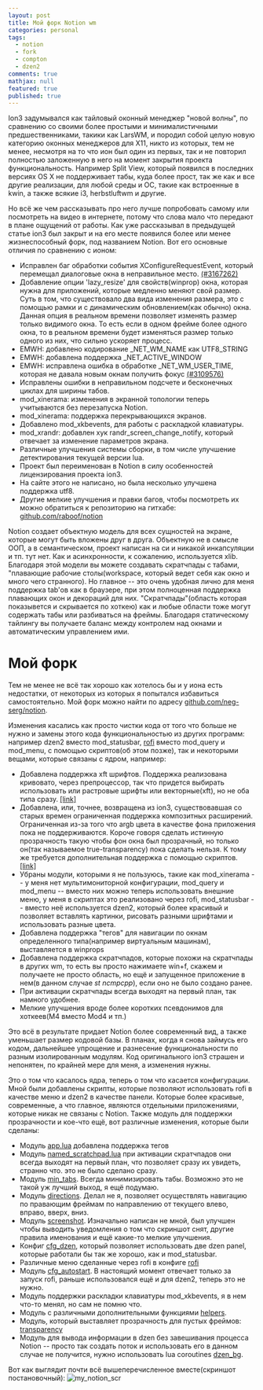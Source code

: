 ```yaml
---
layout: post
title: Мой форк Notion wm
categories: personal
tags: 
  - notion
  - fork
  - compton
  - dzen2
comments: true
mathjax: null
featured: true
published: true
---
```


Ion3 задумывался как тайловый оконный менеджер "новой волны", по сравнению со
своими более простыми и минималистичными предшественниками, такики как LarsWM,
и породил собой целую новую категорию оконных менеджеров для X11, никто из
которых, тем не менее, несмотря на то что ион был один из первых, так и не
повторил полностью заложенную в него на момент закрытия проекта
функциональность. Например Split View, который появился в последних версиях OS
X не поддерживает табы, куда более прост, так же как и все другие реализации,
для любой среды и ОС, такие как встроенные в kwin, а также всякие i3,
herbstluftwm и другие.

<!--excerpt-->

Но всё же чем рассказывать про него лучше попробовать самому или посмотреть на
видео в интернете, потому что слова мало что передают в плане ощущений от
работы. Как уже рассказывал в предыдущей статье ion3 был закрыт и на его
месте появился более или менее жизнеспособный форк, под названием Notion.
Вот его основные отличия по сравнению с ионом:

* Исправлен баг обработки события XConfigureRequestEvent, который перемещал
  диалоговые окна в неправильное место. <a
  href="https://sourceforge.net/tracker/?func=detail&aid=3167262&group_id=314802&atid=1324528">(#3167262)</a>
* Добавление опции 'lazy_resize' для свойств(winprop) окна, которая нужна для
  приложений, которые медленно меняют свой размер. Суть в том, что существовало
  два вида изменения размера, это с помощью рамки и с динамическим
  обновлением(как обычно) окна. Данная опция в реальном времени позволяет
  изменять размер только видимого окна. То есть если в одном фрейме более
  одного окна, то в реальном времени будет изменяться размер только одного из
  них, что сильно ускоряет процесс.
* EMWH: добавлено кодирование _NET_WM_NAME как UTF8_STRING
* EMWH: добавлена поддержка _NET_ACTIVE_WINDOW
* EMWH: исправлена ошибка в обработке _NET_WM_USER_TIME, которая не давала
  новым окнам получить фокус <a
  href="https://sourceforge.net/tracker/?func=detail&aid=3109576&group_id=314802&atid=1324528">(#3109576)</a>
* Исправлены ошибки в неправильном подсчете и бесконечных циклах для ширины табов.
* mod_xinerama: изменения в экранной топологии теперь учитываются без перезапуска Notion.
* mod_xinerama: поддержка перекрывающихся экранов.
* Добавлено mod_xkbevents, для работы с раскладкой клавиатуры.
* mod_xrandr: добавлен хук randr_screen_change_notify, который отвечает за изменение параметров экрана.
* Различные улучшения системы сборки, в том числе улучшение детектирования текущей версии lua.
* Проект был переименован в Notion в силу особенностей лицензирования проекта ion3.
* На сайте этого не написано, но была несколько улучшена поддержка utf8.
* Другие мелкие улучшения и правки багов, чтобы посмотреть их можно обратиться
  к репозиторию на гитхабе: <a
  href="https://github.com/raboof/notion">github.com/raboof/notion</a>

Notion создает объектную модель для всех сущностей на экране, которые могут
быть вложены друг в друга. Объектную не в смысле ООП, а в семантическом, проект
написан на си и никакой инкапсуляции и тп. тут нет. Как и асинхронности,
к сожалению, используется xlib. Благодаря этой модели вы можете создавать
скратчпады с табами, "плавающие рабочие столы(workspace, который ведет себя как
окно и много чего странного). Но главное -- это очень удобная лично для меня
поддержка tab'ов как в браузере, при этом полноценная поддержка плавающих окон
и декораций для них. "Скратчпады"(область которая показывется и скрывается по
хоткею) как и любые области тоже могут содержать табы или разбиваться на
фреймы. Благодаря статическому тайлингу вы получаете баланс между контролем
над окнами и автоматическим управлением ими.

# Мой форк

Тем не менее не всё так хорошо как хотелось бы и у иона есть недостатки, от
некоторых из которых я попытался избавиться самостоятельно. Мой форк можно
найти по адресу  <a
href="https://github.com/neg-serg/notion">github.com/neg-serg/notion</a>.

Изменения касались как просто чистки кода от того что больше не нужно и замены
этого кода функциональностью из других программ: например dzen2 вместо
mod_statusbar, <a href="https://github.com/DaveDavenport/rofi">rofi</a> вместо
mod_query и mod_menu, с помощью скриптов(об этом позже), так и некоторыми
вещами, которые связаны с ядром, например:

* Добавлена поддержка xft шрифтов. Поддержка реализована кривовато, через
  препроцессор, так что придется выбирать использовать или растровые шрифты или
  векторные(xft), но не оба типа сразу. <a
  href="https://github.com/neg-serg/notion/commit/3c23d9c18be7bab3a308e2dc258f05cea55121e2">[link]</a>
* Добавлена, или, точнее, возвращена из ion3, существовавшая со старых времен
  ограниченная поддержка композитных расширений. Ограниченная из-за того что
  argb цвета в качестве фона приложения пока не поддерживаются. Короче говоря
  сделать истинную прозрачность такую чтобы фон окна был прозрачный, но только
  он(так называемое true-transparency) пока сделать нельзя. К тому же требуется
  дополнительная поддержка с помощью скриптов. <a
  href="https://github.com/neg-serg/notion/commit/6d77ac848099f344f80bededb436c13d2cb8c743">[link]</a>
* Убраны модули, которыми я не пользуюсь, такие как mod_xinerama -- у меня нет
  мультимониторной конфигурации, mod_query и mod_menu -- вместо них можно
  теперь использовать внешние меню, у меня в скриптах это реализовано через
  rofi, mod_statusbar -- вместо неё используется dzen2, который более красивый
  и позволяет вставлять картинки, рисовать разными шрифтами и использовать
  разные цвета.
* Добавлена поддержка "тегов" для навигации по окнам определенного
  типа(например виртуальным машинам), выставляется в winprops
* Добавлена поддержка скратчпадов, которые похожи на скратчпады в других wm, то
  есть вы просто нажимаете win+f, скажем и получаете не просто область, но ещё
  и запущенное приложение в нем(в данном случае *st ncmpcpp*), если оно не было
  создано ранее.
* При активации скратчпады всегда выходят на первый план, так намного удобнее.
* Мелкие улучшения вроде более коротких псевдонимов для хоткеев(M4 вместо Mod4
  и тп.)

Это всё в результате придает Notion более современный вид, а также уменьшает
размер кодовой базы. В планах, когда я снова займусь его кодом, дальнейшее
упрощение и разнесение функциональности по разным изолированным модулям. Код
оригинального ion3 страшен и непонятен, по крайней мере для меня, а изменения
нужны.

Это о том что касалось ядра, теперь о том что касается конфигурации. Мной были
добавлены скрипты, которые позволяют использовать rofi в качестве меню и dzen2
в качестве панели. Которые более красивые, современные, а что главное, являются
отдельными приложениями, которые никак не связаны с Notion. Также модуль для
поддержки прозрачности и кое-что ещё, вот различные изменения, которые были
сделаны:

* Модуль <a
  href="https://github.com/neg-serg/dotfiles/blob/master/.notion/app.lua">app.lua</a>
  добавлена поддержка тегов
* Модуль <a
  href="https://github.com/neg-serg/dotfiles/blob/master/.notion/named_scratchpad.lua">named_scratchpad.lua</a>
  при активации скратчпадов они всегда выходят на первый план, что позволяет
  сразу их увидеть, странно что. это не было сделано сразу.
* Модуль <a
  href="https://github.com/neg-serg/dotfiles/blob/master/.notion/min_tabs.lua">min_tabs</a>.
  Всегда минимизировать табы. Возможно это не такой уж лучший выход, я ещё
  подумаю.
* Модуль <a
  href="https://github.com/neg-serg/dotfiles/blob/master/.notion/directions.lua">directions</a>.
  Делал не я, позволяет осуществлять навигацию по правающим фреймам по
  направлению от текущего влево, вправо, вверх, вниз.
* Модуль <a
  href="https://github.com/neg-serg/dotfiles/blob/master/.notion/screenshot.lua">screenshot</a>.
  Изначально написан не мной, был улучшен чтобы выводить уведомления о том что
  скриншот снят, другие правила именования и ещё какие-то мелкие улучшения.
* Конфиг <a
  href="https://github.com/neg-serg/dotfiles/blob/master/.notion/cfg_dzen.lua">cfg_dzen</a>,
  который позволяет использовать две dzen panel, которые работали бы так же
  хорошо, как и mod_statusbar.
* Различные меню сделанные через rofi в конфиге <a href="">rofi</a>
* Модуль <a
  href="https://github.com/neg-serg/dotfiles/blob/master/.notion/cfg_autostart.lua">cfg_autostart</a>.
  В настоящий момент отвечает только за запуск rofi, раньше использовался ещё
  и для dzen2, теперь это не нужно.
* Модуль поддержки раскладки клавиатуры mod_xkbevents, я в нем что-то менял, но
  сам не помню что.
* Модуль с различными дополнительными функциями <a
  href="https://github.com/neg-serg/dotfiles/blob/master/.notion/helpers.lua">helpers</a>.
* Модуль, который выставляет прозрачность для пустых фреймов: <a
  href="https://github.com/neg-serg/dotfiles/blob/master/.notion/transparency.lua">transparency</a>
* Модуль для вывода информации в dzen без завешивания процесса Notion -- просто
  так создать поток и использовать его в данном случае не получится, нужно
  использовать lua coroutines <a
  href="https://github.com/neg-serg/dotfiles/blob/master/.notion/dzen_bg.lua">dzen_bg</a>.

Вот как выглядит почти всё вышеперечисленное вместе(скриншот постановочный):
![my_notion_scr](http://i.imgur.com/WgqbnYP.png?1)
